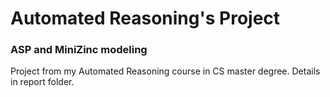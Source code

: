 # Automated Reasoning's Project
### ASP and MiniZinc modeling
Project from my Automated Reasoning course in CS master degree.
Details in report folder.


